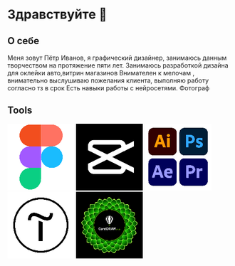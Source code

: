 # Здравствуйте 👋

## О себе
Меня зовут Пётр Иванов, я графический дизайнер, занимаюсь данным творчеством на протяжение пяти лет. Занимаюсь разработкой дизайна для оклейки авто,витрин магазинов
Внимателен к мелочам , внимательно выслушиваю пожелания клиента, выполняю работу согласно тз в срок 
Есть навыки работы с нейросетями.
Фотограф
## Tools  
![Image_alt](https://github.com/grootvw/grootvw/blob/main/1667px-Figma-logo.svg.png)
![Image_alt](https://github.com/grootvw/grootvw/blob/main/CAP%20CUT.png)
![Image_alt](https://github.com/grootvw/grootvw/blob/main/PAKET%20ADOBE.jpg)
![Image_alt](https://github.com/grootvw/grootvw/blob/main/Tilda_Logo.png)
![Image_alt](https://github.com/grootvw/grootvw/blob/main/coreldraw_2018.png)
<!--
**grootvw/grootvw** is a ✨ _special_ ✨ repository because its `README.md` (this file) appears on your GitHub profile.

Here are some ideas to get you started:

- 🔭 I’m currently working on ...
- 🌱 I’m currently learning ...
- 👯 I’m looking to collaborate on ...
- 🤔 I’m looking for help with ...
- 💬 Ask me about ...
- 📫 How to reach me: ...
- 😄 Pronouns: ...
- ⚡ Fun fact: ...
-->
